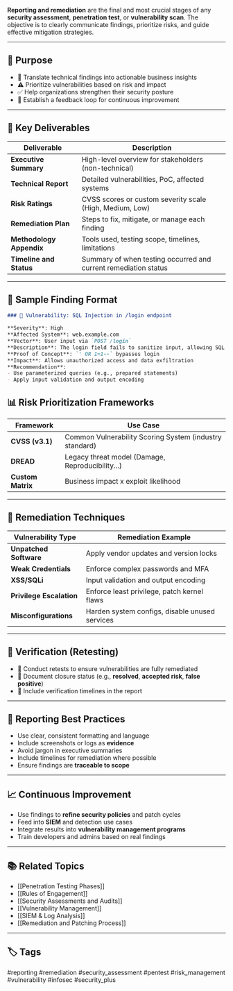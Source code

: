 **Reporting and remediation** are the final and most crucial stages of any **security assessment**, **penetration test**, or **vulnerability scan**. The objective is to clearly communicate findings, prioritize risks, and guide effective mitigation strategies.

---

## 🎯 Purpose

- 🧠 Translate technical findings into actionable business insights
- ⚠️ Prioritize vulnerabilities based on risk and impact
- ✅ Help organizations strengthen their security posture
- 🔁 Establish a feedback loop for continuous improvement

---

## 🧱 Key Deliverables

| Deliverable           | Description                                                    |
|------------------------|----------------------------------------------------------------|
| **Executive Summary**   | High-level overview for stakeholders (non-technical)           |
| **Technical Report**    | Detailed vulnerabilities, PoC, affected systems                |
| **Risk Ratings**        | CVSS scores or custom severity scale (High, Medium, Low)       |
| **Remediation Plan**    | Steps to fix, mitigate, or manage each finding                 |
| **Methodology Appendix**| Tools used, testing scope, timelines, limitations              |
| **Timeline and Status** | Summary of when testing occurred and current remediation status|

---

## 🧪 Sample Finding Format

```markdown
### 🔴 Vulnerability: SQL Injection in /login endpoint

**Severity**: High  
**Affected System**: web.example.com  
**Vector**: User input via `POST /login`  
**Description**: The login field fails to sanitize input, allowing SQL injection.  
**Proof of Concept**: `' OR 1=1--` bypasses login  
**Impact**: Allows unauthorized access and data exfiltration  
**Recommendation**:
- Use parameterized queries (e.g., prepared statements)
- Apply input validation and output encoding
```

## 📊 Risk Prioritization Frameworks

|Framework|Use Case|
|---|---|
|**CVSS (v3.1)**|Common Vulnerability Scoring System (industry standard)|
|**DREAD**|Legacy threat model (Damage, Reproducibility...)|
|**Custom Matrix**|Business impact x exploit likelihood|

---

## 🔧 Remediation Techniques

|Vulnerability Type|Remediation Example|
|---|---|
|**Unpatched Software**|Apply vendor updates and version locks|
|**Weak Credentials**|Enforce complex passwords and MFA|
|**XSS/SQLi**|Input validation and output encoding|
|**Privilege Escalation**|Enforce least privilege, patch kernel flaws|
|**Misconfigurations**|Harden system configs, disable unused services|

---

## 🔁 Verification (Retesting)

- 🔄 Conduct retests to ensure vulnerabilities are fully remediated
- 🧾 Document closure status (e.g., **resolved**, **accepted risk**, **false positive**)
- 📆 Include verification timelines in the report

---

## 📌 Reporting Best Practices

- Use clear, consistent formatting and language
- Include screenshots or logs as **evidence**
- Avoid jargon in executive summaries
- Include timelines for remediation where possible
- Ensure findings are **traceable to scope**

---

## 📈 Continuous Improvement

- Use findings to **refine security policies** and patch cycles
- Feed into **SIEM** and detection use cases
- Integrate results into **vulnerability management programs**
- Train developers and admins based on real findings

---

## 📚 Related Topics

- [[Penetration Testing Phases]]
- [[Rules of Engagement]]
- [[Security Assessments and Audits]]
- [[Vulnerability Management]]
- [[SIEM & Log Analysis]]
- [[Remediation and Patching Process]]

---

## 🏷 Tags

#reporting #remediation #security_assessment #pentest #risk_management #vulnerability #infosec #security_plus